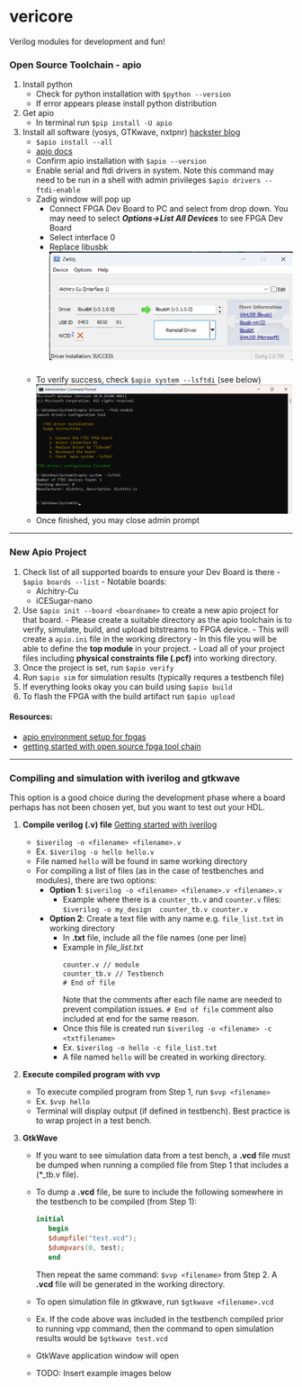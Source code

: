 # vericore
Verilog modules for development and fun!


### Open Source Toolchain - apio
1. Install python
   - Check for python installation with `$python --version`
   - If error appears please install python distribution
2. Get apio
   - In terminal run `$pip install -U apio`
3. Install all software (yosys, GTKwave, nxtpnr) [hackster blog](https://www.hackster.io/dshardan007/getting-started-with-opensource-fpga-tool-chain-apio-yosys-5ce38a)
   - `$apio install --all`
   - [apio docs](https://apiodoc.readthedocs.io/en/stable/source/quick_start.html)
   - Confirm apio installation with `$apio --version`
   - Enable serial and ftdi drivers in system. Note this command may need to be run in a shell with admin privileges `$apio drivers --ftdi-enable`
   - Zadig window will pop up
     - Connect FPGA Dev Board to PC and select from drop down. You may need to select ***Options->List All Devices*** to see FPGA Dev Board
     - Select interface 0
     - Replace libusbk
      ![Replace libusbk](\images\zadig-reinstall_driver.png)
      ###
   - To verify success, check `$apio system --lsftdi` (see below)
      ![CMD PROMPT](\images\apio_admin-ftdi-enable.png)
   - Once finished, you may close admin prompt
------------------------------------------------------------------------------
### New Apio Project
   1. Check list of all supported boards to ensure your Dev Board is there
     - `$apio boards --list`
     - Notable boards:
       - Alchitry-Cu
       - iCESugar-nano
   2. Use `$apio init --board <boardname>` to create a new apio project for that board. 
     - Please create a suitable directory as the apio toolchain is to verify, simulate, build, and upload bitstreams to FPGA device.
     - This will create a `apio.ini` file in the working directory
     - In this file you will be able to define the **top module** in your project.
     - Load all of your project files including **physical constraints file (.pcf)** into working directory.
   3. Once the project is set, run `$apio verify`
   4. Run `$apio sim` for simulation results (typically requres a testbench file)
   5. If everything looks okay you can build using `$apio build`
   6. To flash the FPGA with the build artifact run `$apio upload`
#### Resources:
   - [apio environment setup for fpgas](https://medium.com/robotics-devs/environment-setup-apio-for-fpgas-dd7702d83830)
   - [getting started with open source fpga tool chain](https://www.hackster.io/dshardan007/getting-started-with-opensource-fpga-tool-chain-apio-yosys-5ce38a)

-----------------------------------------------------------------------------
### Compiling and simulation with iverilog and gtkwave
This option is a good choice during the development phase where a board perhaps has not been chosen yet, but you want to test out your HDL.

1. **Compile verilog (.v) file** [Getting started with iverilog](https://steveicarus.github.io/iverilog/usage/getting_started.html)
   - `$iverilog -o <filename> <filename>.v`
   - Ex. `$iverilog -o hello hello.v`
   - File named `hello` will be found in same working directory
   - For compiling a list of files (as in the case of testbenches and modules), there are two options:
     - **Option 1**: `$iverilog -o <filename> <filename>.v <filename>.v`
       - Example where there is a `counter_tb.v` and `counter.v` files: `$iverilog -o my_design  counter_tb.v counter.v`
     - **Option 2**: Create a text file with any name e.g. `file_list.txt` in working directory
       - In **.txt** file, include all the file names (one per line)
       - Example in *file_list.txt*
            ```
            counter.v // module
            counter_tb.v // Testbench 
            # End of file
            ```
            Note that the comments after each file name are needed to prevent compilation issues. `# End of file` comment also included at end for the same reason.
        - Once this file is created run `$iverilog -o <filename> -c <txtfilename>`
        - Ex. `$iverilog -o hello -c file_list.txt`
        - A file named `hello` will be created in working directory.

2. **Execute compiled program with vvp**
   - To execute compiled program from Step 1, run `$vvp <filename>`
   -  Ex. `$vvp hello`
   -  Terminal will display output (if defined in testbench). Best practice is to wrap project in a test bench.
3. **GtkWave**
   - If you want to see simulation data from a test bench, a **.vcd** file must be dumped when running a compiled file from Step 1 that includes a (*_tb.v file).
   - To dump a **.vcd** file, be sure to include the following somewhere in the testbench to be compiled (from Step 1):
     ```verilog
     initial
        begin
        $dumpfile("test.vcd");
        $dumpvars(0, test);
        end
        ```
        Then repeat the same command: `$vvp <filename>` from Step 2. A **.vcd** file will be generated in the working directory.

    - To open simulation file in gtkwave, run `$gtkwave <filename>.vcd`
    - Ex. If the code above was included in the testbench compiled prior to running vpp command, then the command to open simulation results would be `$gtkwave test.vcd`
    - GtkWave application window will open
    - TODO: Insert example images below